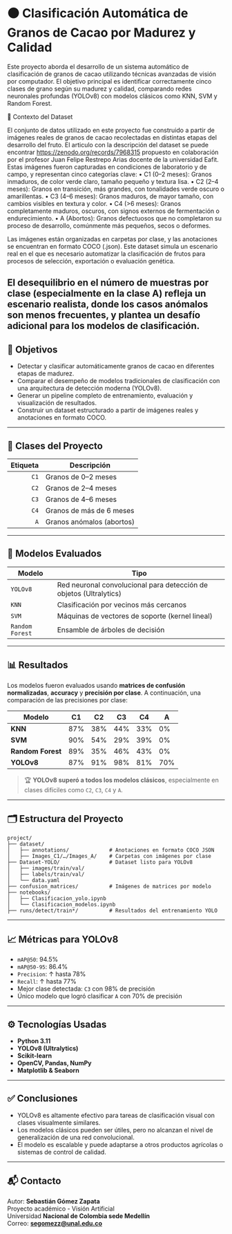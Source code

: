 # 🟤 Clasificación Automática de Granos de Cacao por Madurez y Calidad

Este proyecto aborda el desarrollo de un sistema automático de clasificación de granos de cacao utilizando técnicas avanzadas de visión por computador. El objetivo principal es identificar correctamente cinco clases de grano según su madurez y calidad, comparando redes neuronales profundas (YOLOv8) con modelos clásicos como KNN, SVM y Random Forest.

🌱 Contexto del Dataset

El conjunto de datos utilizado en este proyecto fue construido a partir de imágenes reales de granos de cacao recolectadas en distintas etapas del desarrollo del fruto. El articulo con la descripción del dataset se puede encontrar https://zenodo.org/records/7968315 propuesto en colaboración por el profesor Juan Felipe Restrepo Arias docente de la universidad Eafit. Estas imágenes fueron capturadas en condiciones de laboratorio y de campo, y representan cinco categorías clave:
	•	C1 (0–2 meses): Granos inmaduros, de color verde claro, tamaño pequeño y textura lisa.
	•	C2 (2–4 meses): Granos en transición, más grandes, con tonalidades verde oscuro o amarillentas.
	•	C3 (4–6 meses): Granos maduros, de mayor tamaño, con cambios visibles en textura y color.
	•	C4 (>6 meses): Granos completamente maduros, oscuros, con signos externos de fermentación o endurecimiento.
	•	A (Abortos): Granos defectuosos que no completaron su proceso de desarrollo, comúnmente más pequeños, secos o deformes.

Las imágenes están organizadas en carpetas por clase, y las anotaciones se encuentran en formato COCO (.json). Este dataset simula un escenario real en el que es necesario automatizar la clasificación de frutos para procesos de selección, exportación o evaluación genética.

El desequilibrio en el número de muestras por clase (especialmente en la clase A) refleja un escenario realista, donde los casos anómalos son menos frecuentes, y plantea un desafío adicional para los modelos de clasificación.
---

## 🎯 Objetivos

- Detectar y clasificar automáticamente granos de cacao en diferentes etapas de madurez.
- Comparar el desempeño de modelos tradicionales de clasificación con una arquitectura de detección moderna (YOLOv8).
- Generar un pipeline completo de entrenamiento, evaluación y visualización de resultados.
- Construir un dataset estructurado a partir de imágenes reales y anotaciones en formato COCO.

---

## 🧪 Clases del Proyecto

| Etiqueta | Descripción           |
|---------:|------------------------|
| `C1`     | Granos de 0–2 meses    |
| `C2`     | Granos de 2–4 meses    |
| `C3`     | Granos de 4–6 meses    |
| `C4`     | Granos de más de 6 meses |
| `A`      | Granos anómalos (abortos)

---

## 🧠 Modelos Evaluados

| Modelo          | Tipo                     |
|------------------|--------------------------|
| `YOLOv8`         | Red neuronal convolucional para detección de objetos (Ultralytics)  
| `KNN`            | Clasificación por vecinos más cercanos  
| `SVM`            | Máquinas de vectores de soporte (kernel lineal)  
| `Random Forest`  | Ensamble de árboles de decisión  

---

## 📊 Resultados

Los modelos fueron evaluados usando **matrices de confusión normalizadas**, **accuracy** y **precisión por clase**. A continuación, una comparación de las precisiones por clase:

| Modelo         | C1   | C2   | C3   | C4   | A    |
|----------------|------|------|------|------|------|
| **KNN**        | 87%  | 38%  | 44%  | 33%  | 0%   |
| **SVM**        | 90%  | 54%  | 29%  | 39%  | 0%   |
| **Random Forest** | 89% | 35% | 46% | 43% | 0%   |
| **YOLOv8**     | 87%  | 91%  | 98%  | 81%  | 70%  |

> 🏆 **YOLOv8 superó a todos los modelos clásicos**, especialmente en clases difíciles como `C2`, `C3`, `C4` y `A`.

---

## 🗂️ Estructura del Proyecto

```
project/
├── dataset/
│   ├── annotations/             # Anotaciones en formato COCO JSON
│   ├── Images_C1/…/Images_A/    # Carpetas con imágenes por clase
├── Dataset-YOLO/                # Dataset listo para YOLOv8
│   ├── images/train/val/
│   ├── labels/train/val/
│   └── data.yaml
├── confusion_matrices/          # Imágenes de matrices por modelo
├── notebooks/
│   ├── Clasificacion_yolo.ipynb
│   └── Clasificacion_modelos.ipynb
├── runs/detect/train*/          # Resultados del entrenamiento YOLO
```

---

## 📈 Métricas para YOLOv8

- `mAP@50`: 94.5%  
- `mAP@50-95`: 86.4%  
- `Precision`: ↑ hasta 78%  
- `Recall`: ↑ hasta 77%  
- Mejor clase detectada: `C3` con 98% de precisión  
- Único modelo que logró clasificar `A` con 70% de precisión

---

## ⚙️ Tecnologías Usadas

- **Python 3.11**
- **YOLOv8 (Ultralytics)**
- **Scikit-learn**
- **OpenCV, Pandas, NumPy**
- **Matplotlib & Seaborn**


---

## ✅ Conclusiones

- YOLOv8 es altamente efectivo para tareas de clasificación visual con clases visualmente similares.
- Los modelos clásicos pueden ser útiles, pero no alcanzan el nivel de generalización de una red convolucional.
- El modelo es escalable y puede adaptarse a otros productos agrícolas o sistemas de control de calidad.

---

## 📬 Contacto

Autor: **Sebastián Gómez Zapata**  
Proyecto académico - Visión Artificial  
Universidad **Nacional de Colombia sede Medellín**  
Correo: **segomezz@unal.edu.co**
